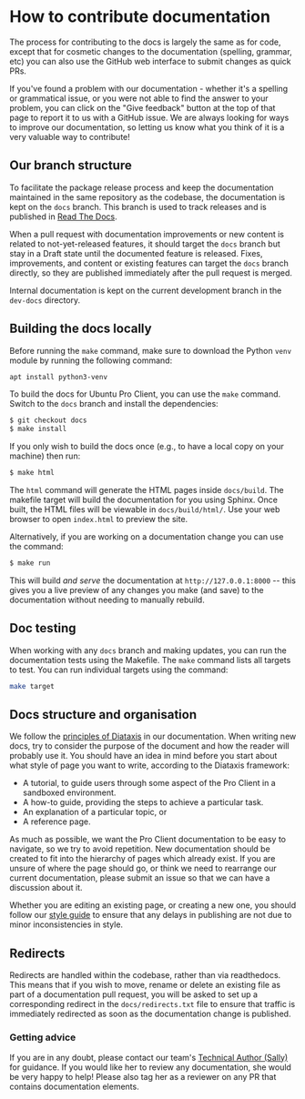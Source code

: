 # How to contribute documentation

The process for contributing to the docs is largely the same as for code,
except that for cosmetic changes to the documentation (spelling, grammar, etc)
you can also use the GitHub web interface to submit changes as quick PRs.

If you've found a problem with our documentation - whether it's a spelling or
grammatical issue, or you were not able to find the answer to your problem,
you can click on the "Give feedback" button at the top of that page to report
it to us with a GitHub issue. We are always looking for ways to improve our
documentation, so letting us know what you think of it is a very valuable way
to contribute!

## Our branch structure

To facilitate the package release process and keep the documentation maintained
in the same repository as the codebase, the documentation is kept on the `docs`
branch. This branch is used to track releases and is published in
[Read The Docs](https://canonical-ubuntu-pro-client.readthedocs-hosted.com/en/latest).

When a pull request with documentation improvements or new content is related to
not-yet-released features, it should target the `docs` branch but stay in a Draft
state until the documented feature is released. Fixes, improvements, and content
or existing features can target the `docs` branch directly, so they are published
immediately after the pull request is merged.

Internal documentation is kept on the current development branch in the
`dev-docs` directory. 

## Building the docs locally

Before running the `make` command, make sure to download the Python `venv`
module by running the following command:

```sh
apt install python3-venv
```

To build the docs for Ubuntu Pro Client, you can use the `make` command.
Switch to the `docs` branch and install the dependencies:

```bash
$ git checkout docs
$ make install
```

If you only wish to build the docs once (e.g., to have a local copy on your
machine) then run:

```bash
$ make html
```

The `html` command will generate the HTML pages inside `docs/build`.
The makefile target will build the documentation for you using Sphinx. Once
built, the HTML files will be viewable in `docs/build/html/`. Use your web
browser to open `index.html` to preview the site.

Alternatively, if you are working on a documentation change you can use the
command:

```bash
$ make run
```

This will build *and serve* the documentation at `http://127.0.0.1:8000` --
this gives you a live preview of any changes you make (and save) to the
documentation without needing to manually rebuild.

## Doc testing

When working with any `docs` branch and making updates, you can run the
documentation tests using the Makefile. The `make` command lists all targets to
test. You can run individual targets using the command:

```bash
make target
```

## Docs structure and organisation

We follow the [principles of Diataxis](https://diataxis.fr/) in our
documentation. When writing new docs, try to consider the purpose of the
document and how the reader will probably use it. You should have an idea in
mind before you start about what style of page you want to write, according to
the Diataxis framework:

* A tutorial, to guide users through some aspect of the Pro Client in a
  sandboxed environment.
* A how-to guide, providing the steps to achieve a particular task.
* An explanation of a particular topic, or
* A reference page.

As much as possible, we want the Pro Client documentation to be easy to
navigate, so we try to avoid repetition. New documentation should be created to
fit into the hierarchy of pages which already exist. If you are unsure of where
the page should go, or think we need to rearrange our current documentation,
please submit an issue so that we can have a discussion about it.

Whether you are editing an existing page, or creating a new one, you should
follow our [style guide](../reference/styleguide.md) to ensure that any delays
in publishing are not due to minor inconsistencies in style. 

## Redirects

Redirects are handled within the codebase, rather than via readthedocs. This
means that if you wish to move, rename or delete an existing file as part of a
documentation pull request, you will be asked to set up a corresponding redirect
in the `docs/redirects.txt` file to ensure that traffic is immediately redirected
as soon as the documentation change is published.

### Getting advice

If you are in any doubt, please contact our team's
[Technical Author (Sally)](https://github.com/s-makin) for guidance. If you
would like her to review any documentation, she would be very happy to help!
Please also tag her as a reviewer on any PR that contains documentation
elements.
